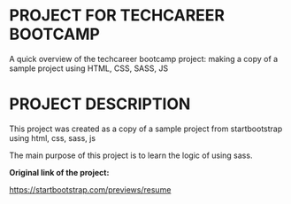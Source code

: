# PROJECT FOR TECHCAREER BOOTCAMP

A quick overview of the techcareer bootcamp project: making a copy of a sample project using HTML, CSS, SASS, JS

# PROJECT DESCRIPTION

This project was created as a copy of a sample project from startbootstrap using html, css, sass, js

The main purpose of this project is to learn the logic of using sass.

**Original link of the project:**

https://startbootstrap.com/previews/resume